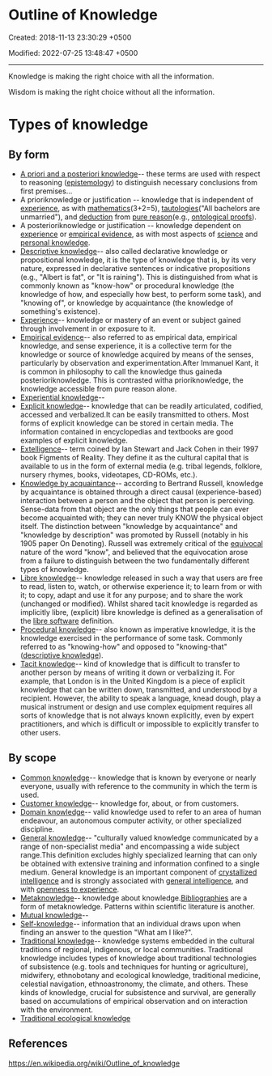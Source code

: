 # Outline of Knowledge

Created: 2018-11-13 23:30:29 +0500

Modified: 2022-07-25 13:48:47 +0500

---

Knowledge is making the right choice with all the information.

Wisdom is making the right choice without all the information.

# Types of knowledge

## By form

- [A priori and a posteriori knowledge](https://en.wikipedia.org/wiki/A_priori_and_a_posteriori)-- these terms are used with respect to reasoning ([epistemology](https://en.wikipedia.org/wiki/Epistemology)) to distinguish necessary conclusions from first premises...
- A prioriknowledge or justification -- knowledge that is independent of [experience](https://en.wikipedia.org/wiki/Experience), as with [mathematics](https://en.wikipedia.org/wiki/Mathematics)(3+2=5), [tautologies](https://en.wikipedia.org/wiki/Tautology_(grammar))("All bachelors are unmarried"), and [deduction](https://en.wikipedia.org/wiki/Deductive_reasoning) from [pure reason](https://en.wikipedia.org/wiki/Pure_reason)(e.g., [ontological proofs](https://en.wikipedia.org/wiki/Ontological_argument)).
- A posterioriknowledge or justification -- knowledge dependent on [experience](https://en.wikipedia.org/wiki/Experience) or [empirical evidence](https://en.wikipedia.org/wiki/Empirical_evidence), as with most aspects of [science](https://en.wikipedia.org/wiki/Science) and [personal knowledge](https://en.wikipedia.org/wiki/Anecdotal_evidence).
- [Descriptive knowledge](https://en.wikipedia.org/wiki/Descriptive_knowledge)-- also called declarative knowledge or propositional knowledge, it is the type of knowledge that is, by its very nature, expressed in declarative sentences or indicative propositions (e.g., "Albert is fat", or "It is raining"). This is distinguished from what is commonly known as "know-how" or procedural knowledge (the knowledge of how, and especially how best, to perform some task), and "knowing of", or knowledge by acquaintance (the knowledge of something's existence).
- [Experience](https://en.wikipedia.org/wiki/Experience)-- knowledge or mastery of an event or subject gained through involvement in or exposure to it.
- [Empirical evidence](https://en.wikipedia.org/wiki/Empirical_evidence)-- also referred to as empirical data, empirical knowledge, and sense experience, it is a collective term for the knowledge or source of knowledge acquired by means of the senses, particularly by observation and experimentation.After Immanuel Kant, it is common in philosophy to call the knowledge thus gaineda posterioriknowledge. This is contrasted witha prioriknowledge, the knowledge accessible from pure reason alone.
- [Experiential knowledge](https://en.wikipedia.org/wiki/Experiential_knowledge)--
- [Explicit knowledge](https://en.wikipedia.org/wiki/Explicit_knowledge)-- knowledge that can be readily articulated, codified, accessed and verbalized.It can be easily transmitted to others. Most forms of explicit knowledge can be stored in certain media. The information contained in encyclopedias and textbooks are good examples of explicit knowledge.
- [Extelligence](https://en.wikipedia.org/wiki/Extelligence)-- term coined by Ian Stewart and Jack Cohen in their 1997 book Figments of Reality. They define it as the cultural capital that is available to us in the form of external media (e.g. tribal legends, folklore, nursery rhymes, books, videotapes, CD-ROMs, etc.).
- [Knowledge by acquaintance](https://en.wikipedia.org/wiki/Knowledge_by_acquaintance)-- according to Bertrand Russell, knowledge by acquaintance is obtained through a direct causal (experience-based) interaction between a person and the object that person is perceiving. Sense-data from that object are the only things that people can ever become acquainted with; they can never truly KNOW the physical object itself. The distinction between "knowledge by acquaintance" and "knowledge by description" was promoted by Russell (notably in his 1905 paper On Denoting). Russell was extremely critical of the [equivocal](https://en.wikipedia.org/wiki/Equivocal) nature of the word "know", and believed that the equivocation arose from a failure to distinguish between the two fundamentally different types of knowledge.
- [Libre knowledge](https://en.wikipedia.org/wiki/Libre_knowledge)-- knowledge released in such a way that users are free to read, listen to, watch, or otherwise experience it; to learn from or with it; to copy, adapt and use it for any purpose; and to share the work (unchanged or modified). Whilst shared tacit knowledge is regarded as implicitly libre, (explicit) libre knowledge is defined as a generalisation of the [libre software](https://en.wikipedia.org/wiki/Libre_software) definition.
- [Procedural knowledge](https://en.wikipedia.org/wiki/Procedural_knowledge)-- also known as imperative knowledge, it is the knowledge exercised in the performance of some task. Commonly referred to as "knowing-how" and opposed to "knowing-that" ([descriptive knowledge](https://en.wikipedia.org/wiki/Descriptive_knowledge)).
- [Tacit knowledge](https://en.wikipedia.org/wiki/Tacit_knowledge)-- kind of knowledge that is difficult to transfer to another person by means of writing it down or verbalizing it. For example, that London is in the United Kingdom is a piece of explicit knowledge that can be written down, transmitted, and understood by a recipient. However, the ability to speak a language, knead dough, play a musical instrument or design and use complex equipment requires all sorts of knowledge that is not always known explicitly, even by expert practitioners, and which is difficult or impossible to explicitly transfer to other users.

## By scope

- [Common knowledge](https://en.wikipedia.org/wiki/Common_knowledge)-- knowledge that is known by everyone or nearly everyone, usually with reference to the community in which the term is used.
- [Customer knowledge](https://en.wikipedia.org/wiki/Customer_knowledge)-- knowledge for, about, or from customers.
- [Domain knowledge](https://en.wikipedia.org/wiki/Domain_knowledge)-- valid knowledge used to refer to an area of human endeavour, an autonomous computer activity, or other specialized discipline.
- [General knowledge](https://en.wikipedia.org/wiki/General_knowledge)-- "culturally valued knowledge communicated by a range of non-specialist media" and encompassing a wide subject range.This definition excludes highly specialized learning that can only be obtained with extensive training and information confined to a single medium. General knowledge is an important component of [crystallized intelligence](https://en.wikipedia.org/wiki/Crystallized_intelligence) and is strongly associated with [general intelligence](https://en.wikipedia.org/wiki/G_factor_(psychometrics)), and with [openness to experience](https://en.wikipedia.org/wiki/Openness_to_experience).
- [Metaknowledge](https://en.wikipedia.org/wiki/Metaknowledge)-- knowledge about knowledge.[Bibliographies](https://en.wikipedia.org/wiki/Bibliography) are a form of metaknowledge. Patterns within scientific literature is another.
- [Mutual knowledge](https://en.wikipedia.org/wiki/Mutual_knowledge)--
- [Self-knowledge](https://en.wikipedia.org/wiki/Self-knowledge_(psychology))-- information that an individual draws upon when finding an answer to the question "What am I like?".
- [Traditional knowledge](https://en.wikipedia.org/wiki/Traditional_knowledge)-- knowledge systems embedded in the cultural traditions of regional, indigenous, or local communities. Traditional knowledge includes types of knowledge about traditional technologies of subsistence (e.g. tools and techniques for hunting or agriculture), midwifery, ethnobotany and ecological knowledge, traditional medicine, celestial navigation, ethnoastronomy, the climate, and others. These kinds of knowledge, crucial for subsistence and survival, are generally based on accumulations of empirical observation and on interaction with the environment.
- [Traditional ecological knowledge](https://en.wikipedia.org/wiki/Traditional_ecological_knowledge)

## References

<https://en.wikipedia.org/wiki/Outline_of_knowledge>
